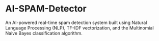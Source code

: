 # AI-SPAM-Detector
An AI-powered real-time spam detection system built using Natural Language Processing (NLP), TF-IDF vectorization, and the Multinomial Naive Bayes classification algorithm.
